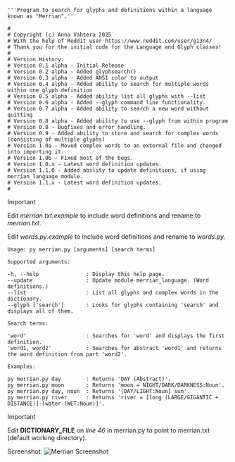 ```
'''Program to search for glyphs and definitions within a language known as "Merrian".'''

#
# Copyright (c) Anna Vahtera 2025
# With the help of Reddit user https://www.reddit.com/user/g13n4/
# Thank you for the initial code for the Language and Glyph classes!
#
# Version History:
# Version 0.1 alpha - Initial Release
# Version 0.2 alpha - Added glyphsearch()
# Version 0.3 alpha - Added ANSI color to output
# Version 0.4 alpha - Added ability to search for multiple words within one glyph definition
# Version 0.5 alpha - Added ability list all glyphs with --list
# Version 0.6 alpha - Added --glyph command line functionality.
# Version 0.7 alpha - Added ability to search a new word without quitting
# Version 0.8 alpha - Added ability to use --glyph from within program
# Version 0.8 - Bugfixes and error handling.
# Version 0.9 - Added ability to store and search for complex words (consisting of multiple glyphs)
# Version 1.0a - Moved complex words to an external file and changed into importing it.
# Version 1.0b - Fixed most of the bugs.
# Version 1.0.x - Latest word definition updates.
# Version 1.1.0 - Added ability to update definitions, if using merrian_language module.
# Version 1.1.x - Latest word definition updates.
#
```
> [!IMPORTANT]
> Edit *merrian.txt.example* to include word definitions and rename to *merrian.txt*.
> 
> Edit *words.py.example* to include word definitions and rename to *words.py*.
```
Usage: py merrian.py [arguments] [search terms]

Supported arguments:

-h, --help               : Display this help page.
--update                 : Update module merrian_language. (Word definitions.)
--list                   : List all glyphs and complex words in the dictionary.
--glyph ['search']       : Looks for glyphs containing 'search' and displays all of them.

Search terms:

'word'                   : Searches for 'word' and displays the first definition.
'word1, word2'           : Searches for abstract 'word1' and returns the word definition from part 'word2'.

Examples:

py merrian.py day        : Returns 'DAY (Abstract)'.
py merrian.py moon       : Returns 'moon = NIGHT/DARK/DARKNESS:Noun'.
py merrian.py day, noun  : Returns '[DAY/LIGHT:Noun] sun'.
py merrian.py river      : Returns 'river = [long (LARGE/GIGANTIC + DISTANCE)]-[water (WET:Noun)]'.
```
> [!IMPORTANT]
> Edit **DICTIONARY_FILE** on *line 46* in merrian.py to point to merrian.txt (default working directory).

Screenshot:
![Merrian Screenshot](https://imgur.com/fF6eCoN.png)
